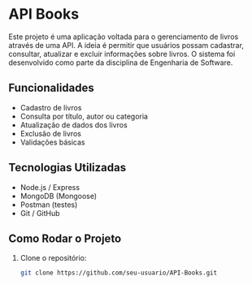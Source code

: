 # API Books

Este projeto é uma aplicação voltada para o gerenciamento de livros através de uma API. A ideia é permitir que usuários possam cadastrar, consultar, atualizar e excluir informações sobre livros. O sistema foi desenvolvido como parte da disciplina de Engenharia de Software.

## Funcionalidades

- Cadastro de livros
- Consulta por título, autor ou categoria
- Atualização de dados dos livros
- Exclusão de livros
- Validações básicas

## Tecnologias Utilizadas

- Node.js / Express
- MongoDB (Mongoose)
- Postman (testes)
- Git / GitHub

## Como Rodar o Projeto

1. Clone o repositório:
   ```bash
   git clone https://github.com/seu-usuario/API-Books.git
